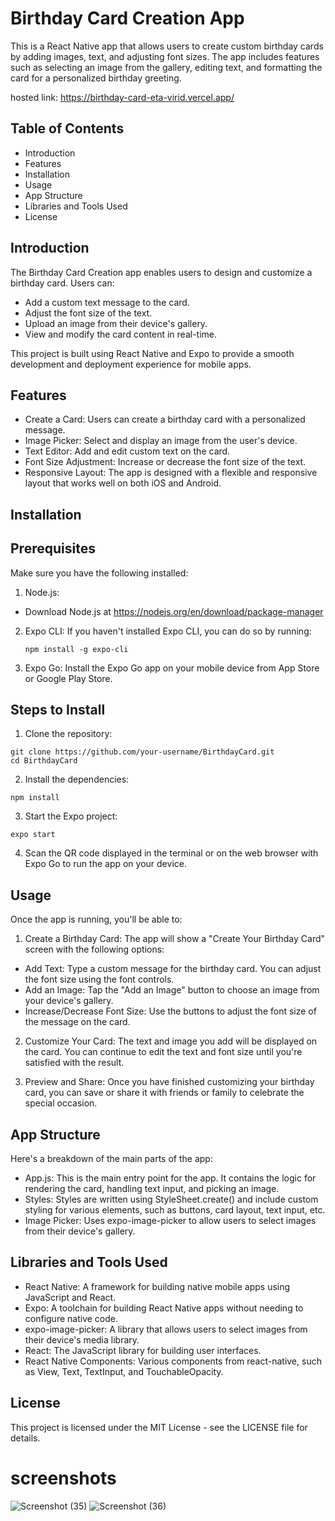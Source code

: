 # Birthday Card Creation App

This is a React Native app that allows users to create custom birthday cards by adding images, text, and adjusting font sizes. The app includes features such as selecting an image from the gallery, editing text, and formatting the card for a personalized birthday greeting.

hosted link: https://birthday-card-eta-virid.vercel.app/

## Table of Contents

* Introduction
* Features
* Installation
* Usage
* App Structure
* Libraries and Tools Used
* License

## Introduction

The Birthday Card Creation app enables users to design and customize a birthday card. Users can:

* Add a custom text message to the card.
* Adjust the font size of the text.
* Upload an image from their device's gallery.
* View and modify the card content in real-time.

This project is built using React Native and Expo to provide a smooth development and deployment experience for mobile apps.

## Features

* Create a Card: Users can create a birthday card with a personalized message.
* Image Picker: Select and display an image from the user's device.
* Text Editor: Add and edit custom text on the card.
* Font Size Adjustment: Increase or decrease the font size of the text.
* Responsive Layout: The app is designed with a flexible and responsive layout that works well on both iOS and Android.


## Installation

## Prerequisites

Make sure you have the following installed:

1. Node.js:
 * Download Node.js at https://nodejs.org/en/download/package-manager

2. Expo CLI: If you haven't installed Expo CLI, you can do so by running:
   ```
   npm install -g expo-cli
   ```
3. Expo Go: Install the Expo Go app on your mobile device from App Store or Google Play Store.

## Steps to Install

1. Clone the repository:

```
git clone https://github.com/your-username/BirthdayCard.git
cd BirthdayCard
```
2. Install the dependencies:
```
npm install
```
3. Start the Expo project:
```
expo start
```
4. Scan the QR code displayed in the terminal or on the web browser with Expo Go to run the app on your device.

## Usage

Once the app is running, you'll be able to:

1. Create a Birthday Card: The app will show a "Create Your Birthday Card" screen with the following options:

* Add Text: Type a custom message for the birthday card. You can adjust the font size using the font controls.
* Add an Image: Tap the "Add an Image" button to choose an image from your device's gallery.
* Increase/Decrease Font Size: Use the buttons to adjust the font size of the message on the card.

2. Customize Your Card: The text and image you add will be displayed on the card. You can continue to edit the text and font size until you're satisfied with the result.

3. Preview and Share: Once you have finished customizing your birthday card, you can save or share it with friends or family to celebrate the special occasion.

## App Structure

Here's a breakdown of the main parts of the app:

* App.js: This is the main entry point for the app. It contains the logic for rendering the card, handling text input, and picking an image.
* Styles: Styles are written using StyleSheet.create() and include custom styling for various elements, such as buttons, card layout, text 
 input, etc.
* Image Picker: Uses expo-image-picker to allow users to select images from their device's gallery.


## Libraries and Tools Used

* React Native: A framework for building native mobile apps using JavaScript and React.
* Expo: A toolchain for building React Native apps without needing to configure native code.
* expo-image-picker: A library that allows users to select images from their device's media library.
* React: The JavaScript library for building user interfaces.
* React Native Components: Various components from react-native, such as View, Text, TextInput, and TouchableOpacity.

## License
This project is licensed under the MIT License - see the LICENSE file for details.

# screenshots
![Screenshot (35)](https://github.com/user-attachments/assets/f58fc3ba-8ef9-4f83-a6b2-64ced9f9aacb)
![Screenshot (36)](https://github.com/user-attachments/assets/6355703d-daca-42e3-948f-8734035e103c)
